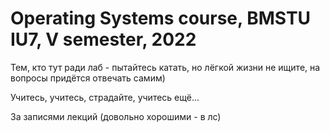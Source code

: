 # Operating Systems course, BMSTU IU7, V semester, 2022

Тем, кто тут ради лаб - пытайтесь катать, но лёгкой жизни не ищите, на вопросы придётся отвечать самим)

Учитесь, учитесь, страдайте, учитесь ещё...

За записями лекций (довольно хорошими - в лс)